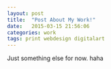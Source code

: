 ```yaml
---
layout: post
title:  "Post About My Work!"
date:   2015-03-15 21:56:06
categories: work
tags: print webdesign digitalart
---
```

Just something else for now.
haha

[jekyll]:      http://jekyllrb.com
[jekyll-gh]:   https://github.com/jekyll/jekyll
[jekyll-help]: https://github.com/jekyll/jekyll-help

